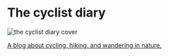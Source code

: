 # The cyclist diary
![the cyclist diary cover](https://github.com/user-attachments/assets/cfed6dc0-bfa4-4e09-a74b-6727da405b1f)

[A blog about cycling, hiking, and wandering in nature.](https://the-cyclist-diary.fr)
